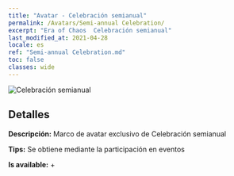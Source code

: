 ```yaml
---
title: "Avatar - Celebración semianual"
permalink: /Avatars/Semi-annual Celebration/
excerpt: "Era of Chaos  Celebración semianual"
last_modified_at: 2021-04-28
locale: es
ref: "Semi-annual Celebration.md"
toc: false
classes: wide
---
```

 ![Celebración semianual](/images/a/avatarFrame_50.png)

## Detalles

 **Descripción:** Marco de avatar exclusivo de Celebración semianual 

 **Tips:** Se obtiene mediante la participación en eventos 

 **Is available:**  + 

